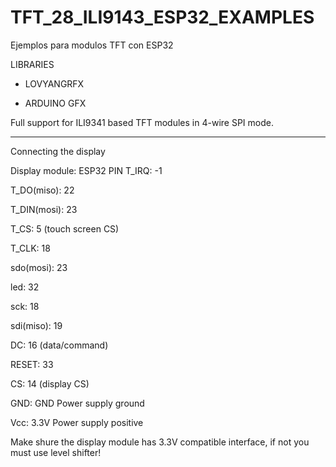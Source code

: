# TFT_28_ILI9143_ESP32_EXAMPLES
Ejemplos para modulos TFT con ESP32

LIBRARIES

- LOVYANGRFX

- ARDUINO GFX


Full support for ILI9341 based TFT modules in 4-wire SPI mode. 

------------------------

Connecting the display

Display module: ESP32 PIN 
T_IRQ:          -1

T_DO(miso):     22

T_DIN(mosi):    23

T_CS:            5 (touch screen CS)

T_CLK:          18

sdo(mosi):      23

led:            32

sck:            18

sdi(miso):      19

DC:             16 (data/command)

RESET:          33

CS:             14 (display CS)

GND:	          GND	Power supply ground

Vcc:            3.3V	Power supply positive

Make shure the display module has 3.3V compatible interface, if not you must use level shifter!

